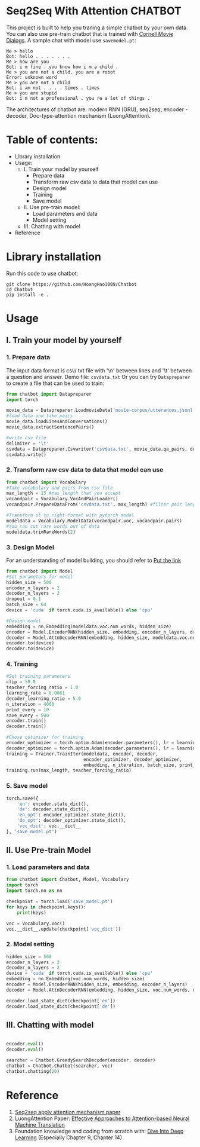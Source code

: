 # Seq2Seq With Attention CHATBOT
This project is built to help you traning a simple chatbot by your own data. You can also use pre-train chatbot that is trained with [Cornell Movie Dialogs](https://www.cs.cornell.edu/~cristian/Cornell_Movie-Dialogs_Corpus.html).
A sample chat with model use `savemodel.pt`:
```
Me > hello
Bot: hello . . . . . . .
Me > how are you
Bot: i m fine . you know how i m a child .
Me > you are not a child. you are a robot
Error: unknown word
Me > you are not a child
Bot: i am not . . . . times . times
Me > you are stupid
Bot: i m not a professional . you re a lot of things .
```

The architectures of chatbot are: modern RNN (GRU), seq2seq, encoder - decoder, Doc-type-attention mechanism (LuongAttention).

# Table of contents:
- Library installation
- Usage:
  + I. Train your model by yourself
    + Prepare data
    + Transform raw csv data to data that model can use
    + Design model
    + Training
    + Save model
  + II. Use pre-train model:
    + Load parameters and data
    + Model setting
  + III. Chatting with model
- Reference


# Library installation
Run this code to use chatbot:
```
git clone https://github.com/HoangHao1009/Chatbot
cd Chatbot
pip install -e .
```

# Usage
## I. Train your model by yourself
### 1. Prepare data
The input data format is csv/ txt file with '\n' between lines and '\t' between a question and answer.
Demo file: `csvdata.txt`
Or you can try `Datapreparer` to create a file that can be used to train:
```python
from chatbot import Datapreparer
import torch

movie_data = Datapreparer.LoadmovieData('movie-corpus/utterances.jsonl') #utterences.jsonl that contain lines of question-answer
#load data and take pairs
movie_data.loadLinesAndConversations()
movie_data.extractSentencePairs()

#write csv file
delimiter = '\t'
csvdata = Datapreparer.Csvwriter('csvdata.txt', movie_data.qa_pairs, delimiter)
csvdata.write()
```

### 2. Transform raw csv data to data that model can use
```python
from chatbot import Vocabulary
#Take vocabulary and pairs from csv file
max_length = 15 #max_length that you accept 
vocandpair = Vocabulary.VocAndPairLoader()
vocandpair.PrepareDataFrom('csvdata.txt', max_length) #filter pair lengths from csv file

#Transform it to right format with pytorch model
modeldata = Vocabulary.ModelData(vocandpair.voc, vocandpair.pairs)
#You can cut rare words out of data
modeldata.trimRareWords(2)
```

### 3. Design Model
For an understanding of model building, you should refer to [Put the link]()
```python
from chatbot import Model
#Set parameters for model
hidden_size = 500
encoder_n_layers = 2
decoder_n_layers = 2
dropout = 0.1
batch_size = 64
device = 'cuda' if torch.cuda.is_available() else 'cpu'

#Design model
embedding = nn.Embedding(modeldata.voc.num_words, hidden_size)
encoder = Model.EncoderRNN(hidden_size, embedding, encoder_n_layers, dropout)
decoder = Model.AttnDecoderRNN(embedding, hidden_size, modeldata.voc.num_words, decoder_n_layers, dropout)
encoder.to(device)
decoder.to(device)
```

### 4. Training

```python
#Set training parameters
clip = 50.0
teacher_forcing_ratio = 1.0
learning_rate = 0.0001
decoder_learning_ratio = 5.0
n_iteration = 4000
print_every = 10
save_every = 500
encoder.train()
decoder.train()

#Chose optimizer for training
encoder_optimizer = torch.optim.Adam(encoder.parameters(), lr = learning_rate)
decoder_optimizer = torch.optim.Adam(decoder.parameters(), lr = learning_rate * decoder_learning_ratio)
training = Trainer.TrainIter(modeldata, encoder, decoder,
                             encoder_optimizer, decoder_optimizer, 
                             embedding, n_iteration, batch_size, print_every, clip)
training.run(max_length, teacher_forcing_ratio)
```

### 5. Save model 
```python
torch.save({
    'en': encoder.state_dict(),
    'de': decoder.state_dict(),
    'en_opt': encoder_optimizer.state_dict(),
    'de_opt': decoder_optimizer.state_dict(),
    'voc_dict': voc.__dict__
}, 'save_model.pt')
```

## II. Use Pre-train Model

### 1. Load parameters and data
```python
from chatbot import Chatbot, Model, Vocabulary
import torch
import torch.nn as nn

checkpoint = torch.load('save_model.pt')
for keys in checkpoint.keys():
    print(keys)

voc = Vocabulary.Voc()
voc.__dict__.update(checkpoint['voc_dict'])
```

### 2. Model setting
```python
hidden_size = 500
encoder_n_layers = 2
decoder_n_layers = 2
device = 'cuda' if torch.cuda.is_available() else 'cpu'
embedding = nn.Embedding(voc.num_words, hidden_size)
encoder = Model.EncoderRNN(hidden_size, embedding, encoder_n_layers)
decoder = Model.AttnDecoderRNN(embedding, hidden_size, voc.num_words, decoder_n_layers)

encoder.load_state_dict(checkpoint['en'])
decoder.load_state_dict(checkpoint['de'])
```

## III. Chatting with model
```python

encoder.eval()
decoder.eval()

searcher = Chatbot.GreedySearchDecoder(encoder, decoder)
chatbot = Chatbot.Chatbot(searcher, voc)
chatbot.chatting(20)
```

# Reference
1. [Seq2seq apply attention mechanism paper](https://arxiv.org/ftp/arxiv/papers/2006/2006.02767.pdf)
2. LuongAttention Paper: [Effective Approaches to Attention-based Neural Machine Translation](https://arxiv.org/abs/1508.04025)
3. Foundation knowledge and coding from scratch with: [Dive Into Deep Learning](https://d2l.aivivn.com/) (Especially Chapter 9, Chapter 14)


